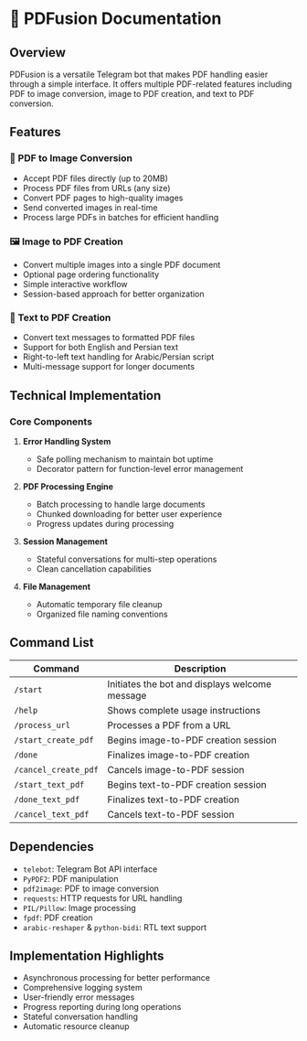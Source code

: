 
# 📄 PDFusion Documentation

## Overview
PDFusion is a versatile Telegram bot that makes PDF handling easier through a simple interface. It offers multiple PDF-related features including PDF to image conversion, image to PDF creation, and text to PDF conversion.

## Features

### 📂 PDF to Image Conversion
- Accept PDF files directly (up to 20MB)
- Process PDF files from URLs (any size)
- Convert PDF pages to high-quality images
- Send converted images in real-time
- Process large PDFs in batches for efficient handling

### 🖼️ Image to PDF Creation
- Convert multiple images into a single PDF document
- Optional page ordering functionality
- Simple interactive workflow
- Session-based approach for better organization

### 📝 Text to PDF Creation
- Convert text messages to formatted PDF files
- Support for both English and Persian text
- Right-to-left text handling for Arabic/Persian script
- Multi-message support for longer documents

## Technical Implementation

### Core Components
1. **Error Handling System**
   - Safe polling mechanism to maintain bot uptime
   - Decorator pattern for function-level error management

2. **PDF Processing Engine**
   - Batch processing to handle large documents
   - Chunked downloading for better user experience
   - Progress updates during processing

3. **Session Management**
   - Stateful conversations for multi-step operations
   - Clean cancellation capabilities

4. **File Management**
   - Automatic temporary file cleanup
   - Organized file naming conventions

## Command List

| Command | Description |
|---------|-------------|
| `/start` | Initiates the bot and displays welcome message |
| `/help` | Shows complete usage instructions |
| `/process_url` | Processes a PDF from a URL |
| `/start_create_pdf` | Begins image-to-PDF creation session |
| `/done` | Finalizes image-to-PDF creation |
| `/cancel_create_pdf` | Cancels image-to-PDF session |
| `/start_text_pdf` | Begins text-to-PDF creation session |
| `/done_text_pdf` | Finalizes text-to-PDF creation |
| `/cancel_text_pdf` | Cancels text-to-PDF session |


## Dependencies
- `telebot`: Telegram Bot API interface
- `PyPDF2`: PDF manipulation
- `pdf2image`: PDF to image conversion
- `requests`: HTTP requests for URL handling
- `PIL/Pillow`: Image processing
- `fpdf`: PDF creation
- `arabic-reshaper` & `python-bidi`: RTL text support

## Implementation Highlights
- Asynchronous processing for better performance
- Comprehensive logging system
- User-friendly error messages
- Progress reporting during long operations
- Stateful conversation handling
- Automatic resource cleanup
